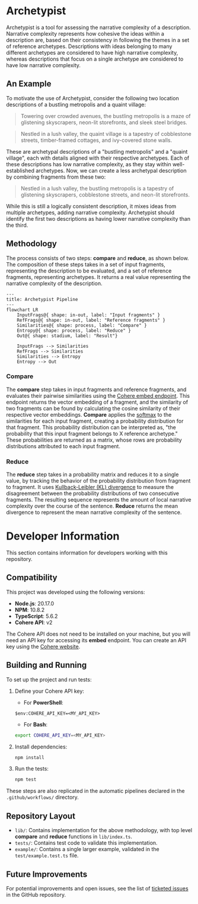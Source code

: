 # Archetypist
Archetypist is a tool for assessing the narrative complexity of a description.
Narrative complexity represents how cohesive the ideas within a description are, based on their consistency in following the themes in a set of reference archetypes.
Descriptions with ideas belonging to many different archetypes are considered to have high narrative complexity, whereas descriptions that focus on a single archetype are considered to have low narrative complexity.

## An Example
To motivate the use of Archetypist, consider the following two location descriptions of a bustling metropolis and a quaint village:

> Towering over crowded avenues, the bustling metropolis is a maze of glistening skyscrapers, neon-lit storefronts, and sleek steel bridges.

> Nestled in a lush valley, the quaint village is a tapestry of cobblestone streets, timber-framed cottages, and ivy-covered stone walls.

These are archetypal descriptions of a "bustling metropolis" and a "quaint village", each with details aligned with their respective archetypes.
Each of these descriptions has low narrative complexity, as they stay within well-established archetypes.
Now, we can create a less archetypal description by combining fragments from these two:

> Nestled in a lush valley, the bustling metropolis is a tapestry of glistening skyscrapers, cobblestone streets, and neon-lit storefronts.

While this is still a logically consistent description, it mixes ideas from multiple archetypes, adding narrative complexity.
Archetypist should identify the first two descriptions as having lower narrative complexity than the third.

## Methodology
The process consists of two steps: **compare** and **reduce**, as shown below.
The composition of these steps takes in a set of input fragments, representing the description to be evaluated, and a set of reference fragments, representing archetypes.
It returns a real value representing the narrative complexity of the description.

```mermaid
---
title: Archetypist Pipeline
---
flowchart LR
    InputFrags@{ shape: in-out, label: "Input fragments" }
    RefFrags@{ shape: in-out, label: "Reference fragments" }
    Similarities@{ shape: process, label: "Compare" }
    Entropy@{ shape: process, label: "Reduce" }
    Out@{ shape: stadium, label: "Result"}

    InputFrags --> Similarities
    RefFrags --> Similarities
    Similarities --> Entropy
    Entropy --> Out
```

### Compare
The **compare** step takes in input fragments and reference fragments, and evaluates their pairwise similarities using the [Cohere embed endpoint](https://cohere.com/embed).
This endpoint returns the vector embedding of a fragment, and the similarity of two fragments can be found by calculating the cosine similarity of their respective vector embeddings.
**Compare** applies the [softmax](https://en.wikipedia.org/wiki/Softmax_function) to the similarities for each input fragment, creating a probability distribution for that fragment.
This probability distribution can be interpreted as, "the probability that this input fragment belongs to X reference archetype."
These probabilities are returned as a matrix, whose rows are probability distributions attributed to each input fragment.

### Reduce
The **reduce** step takes in a probability matrix and reduces it to a single value, by tracking the behavior of the probability distribution from fragment to fragment.
It uses [Kullback-Leibler (KL) divergence](https://en.wikipedia.org/wiki/Kullback%E2%80%93Leibler_divergence) to measure the disagreement between the probability distributions of two consecutive fragments.
The resulting sequence represents the amount of local narrative complexity over the course of the sentence.
**Reduce** returns the mean divergence to represent the mean narrative complexity of the sentence.

# Developer Information

This section contains information for developers working with this repository.

## Compatibility

This project was developed using the following versions:

- **Node.js**: 20.17.0
- **NPM**: 10.8.2
- **TypeScript**: 5.6.2
- **Cohere API**: v2

The Cohere API does not need to be installed on your machine, but you will need an API key for accessing its **embed** endpoint.
You can create an API key using the [Cohere website](https://cohere.com/).

## Building and Running

To set up the project and run tests:

1. Define your Cohere API key:
   - For **PowerShell**:
   ```pwsh
   $env:COHERE_API_KEY=<MY_API_KEY>
   ```
   - For **Bash**:
   ```sh
   export COHERE_API_KEY=<MY_API_KEY>
   ```

2. Install dependencies:
   ```sh
   npm install
   ```

3. Run the tests:
   ```sh
   npm test
   ```

These steps are also replicated in the automatic pipelines declared in the `.github/workflows/` directory.

## Repository Layout

- `lib/`: Contains implementation for the above methodology, with top level **compare** and **reduce** functions in `lib/index.ts`.
- `tests/`: Contains test code to validate this implementation.
- `example/`: Contains a single larger example, validated in the `test/example.test.ts` file.

## Future Improvements

For potential improvements and open issues, see the list of [ticketed issues](https://github.com/tarinyoom/archetypist/issues) in the GitHub repository.
